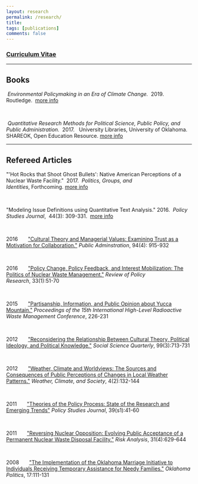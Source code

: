 ```yaml
---
layout: research
permalink: /research/
title:
tags: [publications]
comments: false
---
```


<!-- Currently I have two major projects in development; a [book](http://matthewcnowlin.com/book/) project on climate change policy and [Our Coastal Future Forum](http://www.scseagrant.org/Content/?cid=937).

<br />
Our Coastal Future Forum received funding from a National Academies [Gulf Research Program](http://www.nationalacademies.org/gulf/index.html) exploratory grant in 2016. The project in which the forum is based is entitled, _Can deliberative discussions lay a foundation for integrated decision-making networks?_. It was developed with [Susan Lovelace](http://marinebiology.cofc.edu/about-the-program/faculty-listing/lovelace-susan.php) from the [South Carolina Sea Grant Consortium](http://www.scseagrant.org) and the College of Charleston and [Justin Reedy](http://justinreedy.org) from the [University of Oklahoma](http://www.ou.edu). The project seeks to engage the public, natural resource managers, and decision-makers in a deliberative process to address issues facing coastal communities. 

<br />
Below are links to my publications and in a few papers that are in progress. --> 


<h3><a href="{{ site.url }}/files/nowlinCVshort.pdf"><u>Curriculum Vitae</u></a>&nbsp;<i class="fa fa-file-pdf-o"></i></h3>
       
<hr class="separator">

## Books 

<p><i class="fa fa-book"></i>&nbsp;<em>Environmental Policymaking in an Era of Climate Change.</em>&nbsp; 2019. &nbsp; Routledge.&nbsp;
 <a href="{{ site.url}}/research/book.html" class="button">more info</button></a></p>
<!-- <a href="{{ site.url}}/research/book.html"><b>more info</b></a><i class="fa fa-long-arrow-right"></i></p> -->

<br />
<p><i class="fa fa-book"></i>&nbsp;<em>Quantitative Research Methods for Political Science, Public Policy, and Public Administration.</em>&nbsp; 2017. &nbsp; University Libraries, University of Oklahoma. SHAREOK, Open Education Resource.&nbsp;<a href="{{ site.url}}/research/statsBook.html">more info</a><nav class="navbar navbar-right"></nav></p>  

<hr class="separator">

## Refereed Articles 

<p>"'Hot Rocks that Shoot Ghost Bullets': Native American Perceptions of a Nuclear Waste Facility."&nbsp; 2017. &nbsp;<em>Politics, Groups, and Identities</em>,&nbsp;Forthcoming.&nbsp;<a href="{{ site.url}}/research/hot-rocks.html">more info</a>&nbsp;<i class="fa fa-file-o"></i></p>

<br />
<p>"Modeling Issue Definitions using Quantitative Text Analysis."&nbsp;2016. &nbsp;<em>Policy Studies Journal</em>,&nbsp; 44(3): 309-331. &nbsp;<a href="{{ site.url}}/research/issue-definitions.html">more info</a>&nbsp;<i class="fa fa-file-o"></i></p>

<br />
<p>2016&nbsp;&nbsp;&nbsp;&nbsp; <i class="fa fa-file"></i>&nbsp;&nbsp;<a href="{{ site.url}}/research/pa2016.html">"Cultural Theory and Managerial Values: Examining Trust as a Motivation for Collaboration."</a>&nbsp;<em>Public Adminstration</em>,&nbsp;94(4): 915-932</p>

<br />
<p>2016&nbsp;&nbsp;&nbsp;&nbsp; <i class="fa fa-file"></i>&nbsp;&nbsp;<a href="{{ site.url}}/research/rpr2016.html">"Policy Change, Policy Feedback, and Interest Mobilization: The Politics of Nuclear Waste Management."</a>&nbsp;<em>Review of Policy Research</em>,&nbsp;33(1):51-70</p>

<br />
<p>2015&nbsp;&nbsp;&nbsp;&nbsp; <i class="fa fa-file"></i>&nbsp;&nbsp;<a href="{{ site.url}}/research/ans2015.html">"Partisanship, Information, and Public Opinion about Yucca Mountain."</a>&nbsp;<em>Proceedings of the 15th International High-Level Radioactive Waste Management Conference</em>,&nbsp;226-231</p>

<br />
<p>2012&nbsp;&nbsp;&nbsp;&nbsp; <i class="fa fa-file"></i>&nbsp;&nbsp;<a href="{{ site.url}}/research/ssq2012.html">"Reconsidering the Relationship Between Cultural Theory, Political Ideology, and Political Knowledge."</a>&nbsp;<em>Social Science Quarterly</em>,&nbsp;99(3):713-731</p>

<br />
<p>2012&nbsp;&nbsp;&nbsp;&nbsp; <i class="fa fa-file"></i>&nbsp;&nbsp;<a href="{{ site.url}}/research/wcs2012.html">"Weather, Climate and Worldviews: The Sources and Consequences of Public Perceptions of Changes in Local Weather Patterns."</a>&nbsp;<em>Weather, Climate, and Society</em>,&nbsp;4(2):132-144</p>

<br />
<p>2011&nbsp;&nbsp;&nbsp;&nbsp; <i class="fa fa-file"></i>&nbsp;&nbsp;<a href="{{ site.url}}/research/psj2011.html">"Theories of the Policy Process: State of the Research and Emerging Trends"</a>&nbsp;<em>Policy Studies Journal</em>,&nbsp;39(s1):41-60</p>

<br />
<p>2011&nbsp;&nbsp;&nbsp;&nbsp; <i class="fa fa-file"></i>&nbsp;&nbsp;<a href="{{ site.url}}/research/ra2011.html">"Reversing Nuclear Opposition: Evolving Public Acceptance of a Permanent Nuclear Waste Disposal Facility."</a>&nbsp;<em>Risk Analysis</em>,&nbsp;31(4):629-644</p>

<br />
<p>2008&nbsp;&nbsp;&nbsp;&nbsp; <i class="fa fa-file"></i>&nbsp;&nbsp;<a href="{{ site.url}}/research/op2008.html">"The Implementation of the Oklahoma Marriage Initiative to Individuals Receiving Temporary Assistance for Needy Families."</a>&nbsp;<em>Oklahoma Politics</em>,&nbsp;17:111-131</p>



